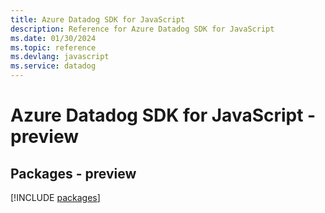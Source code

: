 ```yaml
---
title: Azure Datadog SDK for JavaScript
description: Reference for Azure Datadog SDK for JavaScript
ms.date: 01/30/2024
ms.topic: reference
ms.devlang: javascript
ms.service: datadog
---
```

# Azure Datadog SDK for JavaScript - preview
## Packages - preview
[!INCLUDE [packages](datadog-index.md)]